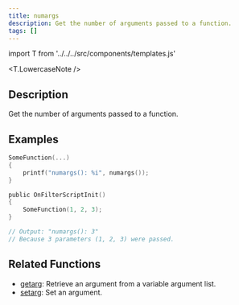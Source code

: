 ```yaml
---
title: numargs
description: Get the number of arguments passed to a function.
tags: []
---
```


import T from '../../../src/components/templates.js'

<T.LowercaseNote />

## Description

Get the number of arguments passed to a function.

## Examples

```c
SomeFunction(...)
{
    printf("numargs(): %i", numargs());
}

public OnFilterScriptInit()
{
    SomeFunction(1, 2, 3);
}

// Output: "numargs(): 3"
// Because 3 parameters (1, 2, 3) were passed.
```

## Related Functions

- [getarg](getarg.md): Retrieve an argument from a variable argument list.
- [setarg](setarg.md): Set an argument.
